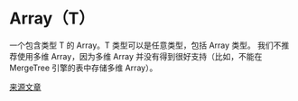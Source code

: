 <a name="data_type-array"></a>

# Array（T）

一个包含类型 T 的 Array。T 类型可以是任意类型，包括 Array 类型。
我们不推荐使用多维 Array，因为多维 Array 并没有得到很好支持（比如，不能在 MergeTree 引擎的表中存储多维 Array）。

[来源文章](https://clickhouse.yandex/docs/en/data_types/array/) <!--hide-->